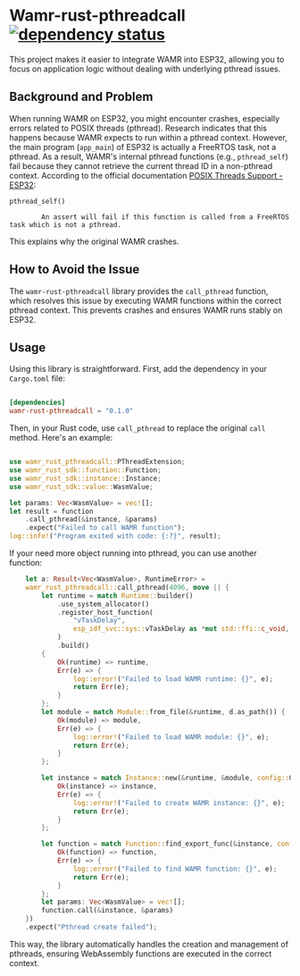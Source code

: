# Wamr-rust-pthreadcall [![dependency status](https://deps.rs/repo/github/darkautism/wamr-rust-pthreadcall/status.svg)](https://deps.rs/repo/github/darkautism/wamr-rust-pthreadcall)
This project makes it easier to integrate WAMR into ESP32, allowing you to focus on application logic without dealing with underlying pthread issues.

## Background and Problem
When running WAMR on ESP32, you might encounter crashes, especially errors related to POSIX threads (pthread). Research indicates that this happens because WAMR expects to run within a pthread context. However, the main program (```app_main```) of ESP32 is actually a FreeRTOS task, not a pthread. As a result, WAMR's internal pthread functions (e.g., ```pthread_self```) fail because they cannot retrieve the current thread ID in a non-pthread context.
According to the official documentation [POSIX Threads Support - ESP32](https://docs.espressif.com/projects/esp-idf/en/stable/esp32/api-reference/system/pthread.html):

```
pthread_self()

        An assert will fail if this function is called from a FreeRTOS task which is not a pthread.
```
This explains why the original WAMR crashes.

## How to Avoid the Issue
The ```wamr-rust-pthreadcall``` library provides the ```call_pthread``` function, which resolves this issue by executing WAMR functions within the correct pthread context. This prevents crashes and ensures WAMR runs stably on ESP32.

## Usage
Using this library is straightforward. First, add the dependency in your ```Cargo.toml``` file:
```toml

[dependencies]
wamr-rust-pthreadcall = "0.1.0"
```

Then, in your Rust code, use ```call_pthread``` to replace the original ```call``` method. Here's an example:
```rust

use wamr_rust_pthreadcall::PThreadExtension;
use wamr_rust_sdk::function::Function;
use wamr_rust_sdk::instance::Instance;
use wamr_rust_sdk::value::WasmValue;

let params: Vec<WasmValue> = vec![];
let result = function
    .call_pthread(&instance, &params)
    .expect("Failed to call WAMR function");
log::info!("Program exited with code: {:?}", result);
```

If your need more object running into pthread, you can use another function:

```rust
    let a: Result<Vec<WasmValue>, RuntimeError> =
    wamr_rust_pthreadcall::call_pthread(4096, move || {
        let runtime = match Runtime::builder()
            .use_system_allocator()
            .register_host_function(
                "vTaskDelay",
                esp_idf_svc::sys::vTaskDelay as *mut std::ffi::c_void,
            )
            .build()
        {
            Ok(runtime) => runtime,
            Err(e) => {
                log::error!("Failed to load WAMR runtime: {}", e);
                return Err(e);
            }
        };
        let module = match Module::from_file(&runtime, d.as_path()) {
            Ok(module) => module,
            Err(e) => {
                log::error!("Failed to load WAMR module: {}", e);
                return Err(e);
            }
        };

        let instance = match Instance::new(&runtime, &module, config::GAMEMEMORY) {
            Ok(instance) => instance,
            Err(e) => {
                log::error!("Failed to create WAMR instance: {}", e);
                return Err(e);
            }
        };

        let function = match Function::find_export_func(&instance, config::ENTRYPOINT) {
            Ok(function) => function,
            Err(e) => {
                log::error!("Failed to find WAMR function: {}", e);
                return Err(e);
            }
        };
        let params: Vec<WasmValue> = vec![];
        function.call(&instance, &params)
    })
    .expect("Pthread create failed");
```

This way, the library automatically handles the creation and management of pthreads, ensuring WebAssembly functions are executed in the correct context.
